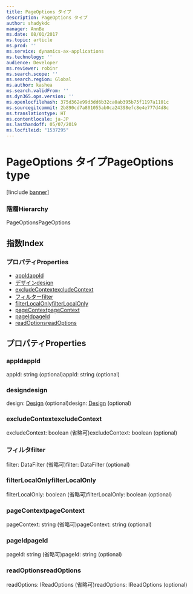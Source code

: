 ```yaml
---
title: PageOptions タイプ
description: PageOptions タイプ
author: shadykdc
manager: AnnBe
ms.date: 08/01/2017
ms.topic: article
ms.prod: ''
ms.service: dynamics-ax-applications
ms.technology: ''
audience: Developer
ms.reviewer: robinr
ms.search.scope: ''
ms.search.region: Global
ms.author: kashea
ms.search.validFrom: ''
ms.dyn365.ops.version: ''
ms.openlocfilehash: 375d362e99d3dd6b32ca0ab395b75f1197a1101c
ms.sourcegitcommit: 2b890cd7a801055ab0ca24398efc8e4e777d4d8c
ms.translationtype: HT
ms.contentlocale: ja-JP
ms.lasthandoff: 05/07/2019
ms.locfileid: "1537295"
---
```

# <a name="pageoptions-type"></a><span data-ttu-id="2e4e5-103">PageOptions タイプ</span><span class="sxs-lookup"><span data-stu-id="2e4e5-103">PageOptions type</span></span>

[!include [banner](../../../../includes/banner.md)]

### <a name="hierarchy"></a><span data-ttu-id="2e4e5-104">階層</span><span class="sxs-lookup"><span data-stu-id="2e4e5-104">Hierarchy</span></span>

<span data-ttu-id="2e4e5-105">PageOptions</span><span class="sxs-lookup"><span data-stu-id="2e4e5-105">PageOptions</span></span> <br>

## <a name="index"></a><span data-ttu-id="2e4e5-106">指数</span><span class="sxs-lookup"><span data-stu-id="2e4e5-106">Index</span></span>

### <a name="properties"></a><span data-ttu-id="2e4e5-107">プロパティ</span><span class="sxs-lookup"><span data-stu-id="2e4e5-107">Properties</span></span>

* [<span data-ttu-id="2e4e5-108">appId</span><span class="sxs-lookup"><span data-stu-id="2e4e5-108">appId</span></span>](view-model-ipage-ipageoptions.md#appid)
* [<span data-ttu-id="2e4e5-109">デザイン</span><span class="sxs-lookup"><span data-stu-id="2e4e5-109">design</span></span>](view-model-ipage-ipageoptions.md#design)
* [<span data-ttu-id="2e4e5-110">excludeContext</span><span class="sxs-lookup"><span data-stu-id="2e4e5-110">excludeContext</span></span>](view-model-ipage-ipageoptions.md#excludecontext)
* [<span data-ttu-id="2e4e5-111">フィルター</span><span class="sxs-lookup"><span data-stu-id="2e4e5-111">filter</span></span>](view-model-ipage-ipageoptions.md#filter)
* [<span data-ttu-id="2e4e5-112">filterLocalOnly</span><span class="sxs-lookup"><span data-stu-id="2e4e5-112">filterLocalOnly</span></span>](view-model-ipage-ipageoptions.md#filterlocalonly)
* [<span data-ttu-id="2e4e5-113">pageContext</span><span class="sxs-lookup"><span data-stu-id="2e4e5-113">pageContext</span></span>](view-model-ipage-ipageoptions.md#pagecontext)
* [<span data-ttu-id="2e4e5-114">pageId</span><span class="sxs-lookup"><span data-stu-id="2e4e5-114">pageId</span></span>](view-model-ipage-ipageoptions.md#pageid)
* [<span data-ttu-id="2e4e5-115">readOptions</span><span class="sxs-lookup"><span data-stu-id="2e4e5-115">readOptions</span></span>](view-model-ipage-ipageoptions.md#readoptions)

## <a name="properties"></a><span data-ttu-id="2e4e5-116">プロパティ</span><span class="sxs-lookup"><span data-stu-id="2e4e5-116">Properties</span></span>

### <a name="appid"></a><span data-ttu-id="2e4e5-117">appId</span><span class="sxs-lookup"><span data-stu-id="2e4e5-117">appId</span></span>

<span data-ttu-id="2e4e5-118">appId: string (optional)</span><span class="sxs-lookup"><span data-stu-id="2e4e5-118">appId: string (optional)</span></span> 




### <a name="design"></a><span data-ttu-id="2e4e5-119">design</span><span class="sxs-lookup"><span data-stu-id="2e4e5-119">design</span></span>

<span data-ttu-id="2e4e5-120">design: [Design](view-model-ipage-idesign.md) (optional)</span><span class="sxs-lookup"><span data-stu-id="2e4e5-120">design: [Design](view-model-ipage-idesign.md) (optional)</span></span> 




### <a name="excludecontext"></a><span data-ttu-id="2e4e5-121">excludeContext</span><span class="sxs-lookup"><span data-stu-id="2e4e5-121">excludeContext</span></span>

<span data-ttu-id="2e4e5-122">excludeContext: boolean (省略可)</span><span class="sxs-lookup"><span data-stu-id="2e4e5-122">excludeContext: boolean (optional)</span></span> 




### <a name="filter"></a><span data-ttu-id="2e4e5-123">フィルタ</span><span class="sxs-lookup"><span data-stu-id="2e4e5-123">filter</span></span>

<span data-ttu-id="2e4e5-124">filter: DataFilter (省略可)</span><span class="sxs-lookup"><span data-stu-id="2e4e5-124">filter: DataFilter (optional)</span></span> 




### <a name="filterlocalonly"></a><span data-ttu-id="2e4e5-125">filterLocalOnly</span><span class="sxs-lookup"><span data-stu-id="2e4e5-125">filterLocalOnly</span></span>

<span data-ttu-id="2e4e5-126">filterLocalOnly: boolean (省略可)</span><span class="sxs-lookup"><span data-stu-id="2e4e5-126">filterLocalOnly: boolean (optional)</span></span> 




### <a name="pagecontext"></a><span data-ttu-id="2e4e5-127">pageContext</span><span class="sxs-lookup"><span data-stu-id="2e4e5-127">pageContext</span></span>

<span data-ttu-id="2e4e5-128">pageContext: string (省略可)</span><span class="sxs-lookup"><span data-stu-id="2e4e5-128">pageContext: string (optional)</span></span> 




### <a name="pageid"></a><span data-ttu-id="2e4e5-129">pageId</span><span class="sxs-lookup"><span data-stu-id="2e4e5-129">pageId</span></span>

<span data-ttu-id="2e4e5-130">pageId: string (省略可)</span><span class="sxs-lookup"><span data-stu-id="2e4e5-130">pageId: string (optional)</span></span> 




### <a name="readoptions"></a><span data-ttu-id="2e4e5-131">readOptions</span><span class="sxs-lookup"><span data-stu-id="2e4e5-131">readOptions</span></span>

<span data-ttu-id="2e4e5-132">readOptions: IReadOptions (省略可)</span><span class="sxs-lookup"><span data-stu-id="2e4e5-132">readOptions: IReadOptions (optional)</span></span> 





